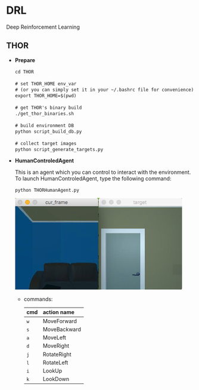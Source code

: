 # DRL
Deep Reinforcement Learning


## THOR

+ **Prepare**

	```
	cd THOR
	
	# set THOR_HOME env_var
	# (or you can simply set it in your ~/.bashrc file for convenience)
	export THOR_HOME=$(pwd)
	
	# get THOR's binary build
	./get_thor_binaries.sh
	
	# build environment DB 
	python script_build_db.py
	
	# collect target images 
	python script_generate_targets.py
	```
	
+ **HumanControledAgent**

	This is an agent which you can control to interact with the environment. To launch HumanControledAgent, type the following command:
	
	```
	python THORHumanAgent.py
	```
	![](pics/HumanAgent.png)
	
	+ commands:
		
		| cmd| action name|
		|---|-------------|
		|`w`| MoveForward |
		|`s`| MoveBackward|
		|`a`| MoveLeft    |
		|`d`| MoveRight   |
		|`j`| RotateRight |
		|`l`| RotateLeft  |
		|`i`| LookUp      |
		|`k`| LookDown    |
	